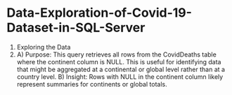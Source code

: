 # Data-Exploration-of-Covid-19-Dataset-in-SQL-Server

1. Exploring the Data<br/>
2. A) Purpose: This query retrieves all rows from the CovidDeaths table where the continent column is NULL. This is useful for identifying data that might be aggregated at a continental or global level rather than at a country level.
B) Insight: Rows with NULL in the continent column likely represent summaries for continents or global totals.

